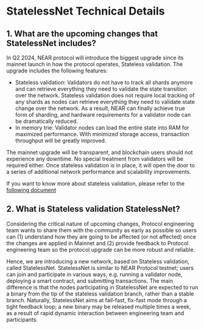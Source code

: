 # StatelessNet Technical Details

## 1. What are the upcoming changes that StatelessNet includes?

In Q2 2024, NEAR protocol will introduce the biggest upgrade since its mainnet launch in how the protocol operates, Stateless validation. The upgrade includes the following features:
* Stateless validation: Validators do not have to track all shards anymore and can retrieve everything they need to validate the state transition over the network. Stateless validation does not require local tracking of any shards as nodes can retrieve everything they need to validate state change over the network. As a result, NEAR can finally achieve true form of sharding, and hardware requirements for a validator node can be dramatically reduced.
* In memory trie: Validator nodes can load the entire state into RAM for maximized performance. With minimized storage access, transaction throughput will be greatly improved.

The mainnet upgrade will be transparent, and blockchain users should not experience any downtime. No special treatment from validators will be required either. Once stateless validation is in place, it will open the door to a series of additional network performance and scalability improvements.

If you want to know more about stateless validation, please refer to the [following document](https://github.com/near/NEPs/blob/state-validation/neps/nep-0509.md)

## 2. What is Stateless validation StatelessNet?

Considering the critical nature of upcoming changes, Protocol engineering team wants to share them with the community as early as possible so users can (1) understand how they are going to be affected (or not affected) once the changes are applied in Mainnet and (2) provide feedback to Protocol engineering team so the protocol upgrade can be more robust and reliable.

Hence, we are introducing a new network, based on Stateless validation, called StatelessNet. StatelessNet is similar to NEAR Protocol testnet; users can join and participate in various ways, e.g. running a validator node, deploying  a smart contract, and submitting transactions. The main difference is that the nodes participating in StatelessNet are expected to run a binary from the tip of the stateless validation branch, rather than a stable branch. Naturally, StatelessNet aims at fail-fast, fix-fast mode through a tight feedback loop; a new binary may be released multiple times a week, as a result of rapid dynamic interaction between engineering team and participants.

